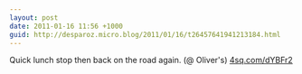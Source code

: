 ```yaml
---
layout: post
date: 2011-01-16 11:56 +1000
guid: http://desparoz.micro.blog/2011/01/16/t26457641941213184.html
---
```

Quick lunch stop then back on the road again. (@ Oliver's) [4sq.com/dYBFr2](http://4sq.com/dYBFr2)
